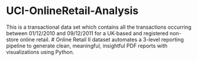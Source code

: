 # UCI-OnlineRetail-Analysis
This is a transactional data set which contains all the transactions occurring between 01/12/2010 and 09/12/2011 for a UK-based and registered non-store online retail. # Online Retail II dataset automates a 3-level reporting pipeline to generate clean, meaningful, insightful PDF reports with visualizations using Python.
